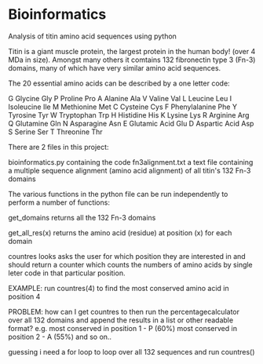 # Bioinformatics
Analysis of titin amino acid sequences using python

Titin is a giant muscle protein, the largest protein in the human body! (over 4 MDa in size). Amongst many others it comtains 132 fibronectin type 3 (Fn-3) domains, many of which have very similar amino acid sequences.

The 20 essential amino acids can be described by a one letter code:

G		Glycine		Gly									P		Proline		Pro
A		Alanine		Ala									V		Valine		Val
L		Leucine		Leu									I		Isoleucine		Ile
M		Methionine		Met						  C		Cysteine		Cys
F		Phenylalanine		Phe						Y		Tyrosine		Tyr
W		Tryptophan		Trp							H		Histidine		His
K		Lysine		Lys									R		Arginine		Arg
Q		Glutamine		Gln								N		Asparagine		Asn
E		Glutamic Acid		Glu						D		Aspartic Acid		Asp
S		Serine		Ser									T		Threonine		Thr


There are 2 files in this project:

bioinformatics.py containing the code 
fn3alignment.txt a text file containing a multiple sequence alignment (amino acid alignment) of all titin's 132 Fn-3 domains

The various functions in the python file can be run independently to perform a number of functions:

get_domains returns all the 132 Fn-3 domains

get_all_res(x) returns the amino acid (residue) at position (x) for each domain

countres looks asks the user for which position they are interested in and should return a counter which counts the numbers of amino acids by single leter code in that particular position. 

EXAMPLE: run countres(4) to find the most conserved amino acid in position 4

PROBLEM: how can I get countres to then run the percentagecalculator over all 132 domains and append the results in a list or other readable format? 
e.g. most conserved in position 1 - P (60%)
most conserved in position 2 - A (55%)  and so on..

guessing i need a for loop to loop over all 132 sequences and run countres() 
